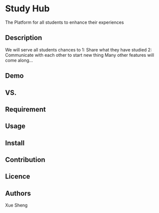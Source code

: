 Study Hub
====

The Platform for all students to enhance their experiences


## Description
We will serve all students chances to
  1: Share what they have studied
  2: Communicate with each other to start new thing
Many other features will come along...

## Demo

## VS. 

## Requirement

## Usage

## Install

## Contribution

## Licence


## Authors
Xue Sheng
